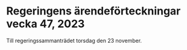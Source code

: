 # Regeringens ärendeförteckningar vecka 47, 2023

Till regeringssammanträdet torsdag den 23 november.
